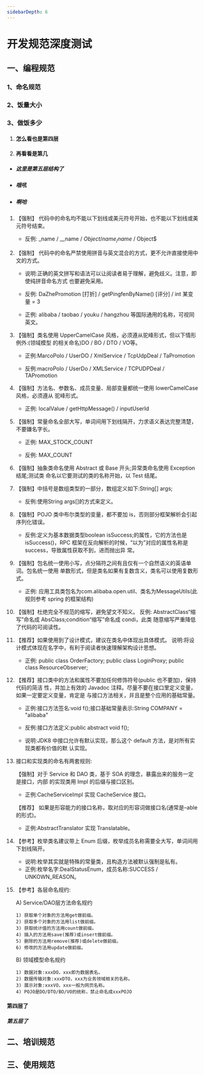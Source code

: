 ```yaml
---
sidebarDepth: 6
---
```


# 开发规范深度测试
## 一、编程规范
### 1、命名规范
### 2、饭量大小
### 3、做饭多少
1. #### 怎么看也是第四层
2. #### 再看看是第几
* ##### 这里是第五层结构了
* ##### 哦吼
* ##### 啊哈
1. 【强制】 代码中的命名均不能以下划线或美元符号开始，也不能以下划线或美元符号结束。
    
    - 反例: _name / __name / $Object / name_ / name$ / Object$
    
2. 【强制】 代码中的命名严禁使用拼音与英文混合的方式，更不允许直接使用中文的方式。 
    - 说明:正确的英文拼写和语法可以让阅读者易于理解，避免歧义。注意，即使纯拼音命名方式 也要避免采用。

    - 反例: DaZhePromotion [打折] / getPingfenByName() [评分] / int 某变量 = 3 
    
    - 正例: alibaba / taobao / youku / hangzhou 等国际通用的名称，可视同英文。
    
3. 【强制】类名使用 UpperCamelCase 风格，必须遵从驼峰形式，但以下情形例外:(领域模型 的相关命名)DO / BO / DTO / VO等。

    - 正例:MarcoPolo / UserDO / XmlService / TcpUdpDeal / TaPromotion 

    - 反例:macroPolo / UserDo / XMLService / TCPUDPDeal / TAPromotion
    
4. 【强制】方法名、参数名、成员变量、局部变量都统一使用 lowerCamelCase 风格，必须遵从 驼峰形式。

    - 正例: localValue / getHttpMessage() / inputUserId
    
5. 【强制】常量命名全部大写，单词间用下划线隔开，力求语义表达完整清楚，不要嫌名字长。 

    - 正例: MAX_STOCK_COUNT
    
    - 反例: MAX_COUNT
    
6. 【强制】抽象类命名使用 Abstract 或 Base 开头;异常类命名使用 Exception 结尾;测试类 命名以它要测试的类的名称开始，以 Test 结尾。

7. 【强制】中括号是数组类型的一部分，数组定义如下:String[] args; 

    - 反例:使用String args[]的方式来定义。

8. 【强制】POJO 类中布尔类型的变量，都不要加 is，否则部分框架解析会引起序列化错误。 

    - 反例:定义为基本数据类型boolean isSuccess;的属性，它的方法也是isSuccess()，RPC 框架在反向解析的时候，“以为”对应的属性名称是 success，导致属性获取不到，进而抛出异 常。

9. 【强制】包名统一使用小写，点分隔符之间有且仅有一个自然语义的英语单词。包名统一使用 单数形式，但是类名如果有复数含义，类名可以使用复数形式。

    - 正例: 应用工具类包名为com.alibaba.open.util、类名为MessageUtils(此规则参考 spring 的框架结构)
    
10. 【强制】杜绝完全不规范的缩写，避免望文不知义。
反例: AbstractClass“缩写”命名成 AbsClass;condition“缩写”命名成 condi，此类 随意缩写严重降低了代码的可阅读性。

11. 【推荐】如果使用到了设计模式，建议在类名中体现出具体模式。 说明:将设计模式体现在名字中，有利于阅读者快速理解架构设计思想。 

    - 正例: public class OrderFactory; 
            public class LoginProxy; 
            public class ResourceObserver;

12. 【推荐】接口类中的方法和属性不要加任何修饰符号(public 也不要加)，保持代码的简洁 性，并加上有效的 Javadoc 注释。尽量不要在接口里定义变量，如果一定要定义变量，肯定是 与接口方法相关，并且是整个应用的基础常量。
    
    - 正例:接口方法签名:void f();接口基础常量表示:String COMPANY = "alibaba"
    
    - 反例:接口方法定义:public abstract void f();
    
    - 说明:JDK8 中接口允许有默认实现，那么这个 default 方法，是对所有实现类都有价值的默 认实现。

13. 接口和实现类的命名有两套规则:

    【强制】对于 Service 和 DAO 类，基于 SOA 的理念，暴露出来的服务一定是接口，内部
的实现类用 Impl 的后缀与接口区别。

    - 正例:CacheServiceImpl 实现 CacheService 接口。
    
    【推荐】 如果是形容能力的接口名称，取对应的形容词做接口名(通常是–able 的形式)。 
    - 正例:AbstractTranslator 实现 Translatable。
    
14. 【参考】枚举类名建议带上 Enum 后缀，枚举成员名称需要全大写，单词间用下划线隔开。 
    - 说明:枚举其实就是特殊的常量类，且构造方法被默认强制是私有。
    - 正例:枚举名字:DealStatusEnum，成员名称:SUCCESS / UNKOWN_REASON。
 
15. 【参考】各层命名规约:
 
    A) Service/DAO层方法命名规约

        1) 获取单个对象的方法用get做前缀。
        2) 获取多个对象的方法用list做前缀。
        3) 获取统计值的方法用count做前缀。
        4) 插入的方法用save(推荐)或insert做前缀。 
        5) 删除的方法用remove(推荐)或delete做前缀。 
        6) 修改的方法用update做前缀。

    B) 领域模型命名规约
    
        1) 数据对象:xxxDO，xxx即为数据表名。
        2) 数据传输对象:xxxDTO，xxx为业务领域相关的名称。 
        3) 展示对象:xxxVO，xxx一般为网页名称。
        4) POJO是DO/DTO/BO/VO的统称，禁止命名成xxxPOJO
#### 第四层了

##### 第五层了

## 二、培训规范

## 三、使用规范

